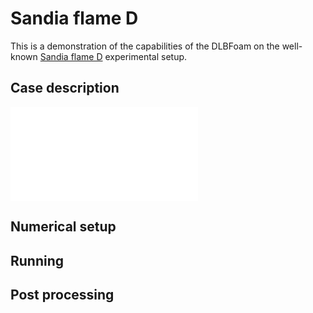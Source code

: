# Sandia flame D

This is a demonstration of the capabilities of the DLBFoam on the well-known [Sandia flame D](https://tnfworkshop.org/data-archives/pilotedjet/ch4-air/) experimental setup.

## Case description

![schematic](doc/schematic_sandiaD.pdf)

## Numerical setup

## Running

## Post processing

